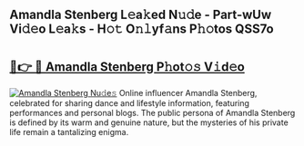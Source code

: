 ## Amandla Stenberg L𝚎a𝚔ed N𝚞𝚍e - Part-wUw Vi𝚍𝚎o L𝚎a𝚔s - H𝚘𝚝 O𝚗𝚕yf𝚊ns P𝚑𝚘tos QSS7o

# <h2><a href="http://kf8cupi.oniu.top/?m=Amandla+Stenberg">🔗👉 🔴 Amandla Stenberg P𝚑ot𝚘𝚜 V𝚒d𝚎o</a></h2>

[![Amandla Stenberg Nu𝚍e𝚜](https://i.imgur.com/0qMVB7G.gif)](http://kf8cupi.oniu.top/?m=Amandla+Stenberg)
Online influencer Amandla Stenberg, celebrated for sharing dance and lifestyle information, featuring performances and personal blogs. The public persona of Amandla Stenberg is defined by its warm and genuine nature, but the mysteries of his private life remain a tantalizing enigma.  
